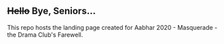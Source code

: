 ## ~~Hello~~ Bye, Seniors...

This repo hosts the landing page created for Aabhar 2020 - Masquerade - the Drama Club's Farewell.

